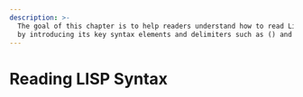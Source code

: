 ```yaml
---
description: >-
  The goal of this chapter is to help readers understand how to read Lisp code
  by introducing its key syntax elements and delimiters such as () and '
---
```


# Reading LISP Syntax

